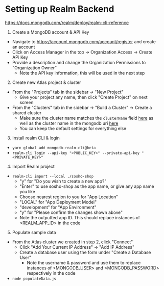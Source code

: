 # Setting up Realm Backend

https://docs.mongodb.com/realm/deploy/realm-cli-reference

1. Create a MongoDB account & API Key
  - Navigate to https://account.mongodb.com/account/register and create an account
  - Click on Access Manager in the top -> Organization Access -> Create API Key
  - Provide a description and change the Organization Permissions to "Organization Owner"
    - Note the API key information, this will be used in the next step

2. Create new Atlas project & cluster
  - From the "Projects" tab in the sidebar -> "New Project"
    - Give your project any name, then click "Create Project" on next screen
  - From the "Clusters" tab in the sidebar -> "Build a Cluster" -> Create a shared cluster
    - Make sure the cluster name matches the `clusterName` field [here](./sosho-shop/data_sources/mongodb-atlas/config.json) as well as the cluster name in the mongodb uri [here](./populateData.js)
    - You can keep the default settings for everything else

3. Install realm CLI & login
  - `yarn global add mongodb-realm-cli@beta`
  - `realm-cli login --api-key "<PUBLIC_KEY>" --private-api-key "<PRIVATE_KEY>"`

4. Import Realm project
  - `realm-cli import --local ./sosho-shop`
    - "y" for "Do you wish to create a new app?"
    - "Enter" to use sosho-shop as the app name, or give any app name you like
    - Choose nearest region to you for "App Location"
    - "LOCAL" for "App Deployment Model"
    - "development" for "App Environment"
    - "y" for "Please confirm the changes shown above"
    - Note the outputted app ID. This should replace instances of <REALM_APP_ID> in the code

5. Populate sample data
  - From the Atlas cluster we created in step 2, click "Connect"
    - Click "Add Your Current IP Address" -> "Add IP Address"
    - Create a database user using the form under "Create a Database User"
      - Note the username & password and use them to replace instances of <MONGODB_USER> and <MONGODB_PASSWORD> respectively in the code
  - `node populateData.js`
